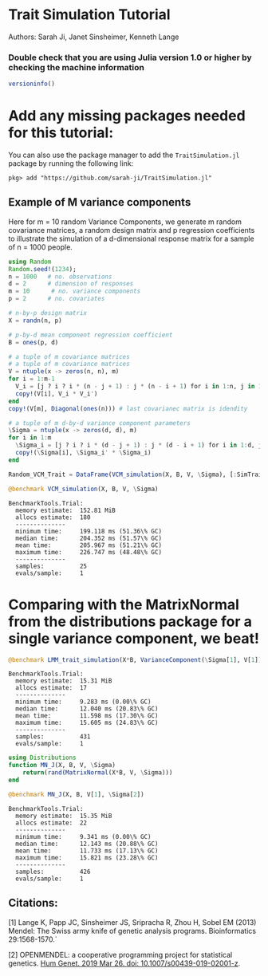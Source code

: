 
# Trait Simulation Tutorial


Authors: Sarah Ji, Janet Sinsheimer, Kenneth Lange

### Double check that you are using Julia version 1.0 or higher by checking the machine information


```julia
versioninfo()
```
# Add any missing packages needed for this tutorial:

You can also use the package manager to add the `TraitSimulation.jl` package by running the following link: 

```{julia}
pkg> add "https://github.com/sarah-ji/TraitSimulation.jl"
```


## Example of M variance components

Here for m = 10 random Variance Components, we generate m random covariance matrices, a random design matrix and p regression coefficients to illustrate the simulation of a d-dimensional response matrix for a sample of n = 1000 people.


```julia
using Random
Random.seed!(1234);
n = 1000   # no. observations
d = 2      # dimension of responses
m = 10      # no. variance components
p = 2      # no. covariates

# n-by-p design matrix
X = randn(n, p)

# p-by-d mean component regression coefficient
B = ones(p, d)  

# a tuple of m covariance matrices
# a tuple of m covariance matrices
V = ntuple(x -> zeros(n, n), m) 
for i = 1:m-1
  V_i = [j ? i ? i * (n - j + 1) : j * (n - i + 1) for i in 1:n, j in 1:n]
  copy!(V[i], V_i * V_i')
end
copy!(V[m], Diagonal(ones(n))) # last covarianec matrix is idendity

# a tuple of m d-by-d variance component parameters
\Sigma = ntuple(x -> zeros(d, d), m) 
for i in 1:m
  \Sigma_i = [j ? i ? i * (d - j + 1) : j * (d - i + 1) for i in 1:d, j in 1:d]
  copy!(\Sigma[i], \Sigma_i' * \Sigma_i)
end

Random_VCM_Trait = DataFrame(VCM_simulation(X, B, V, \Sigma), [:SimTrait1, :SimTrait2])
```

```julia
@benchmark VCM_simulation(X, B, V, \Sigma)
```
    BenchmarkTools.Trial: 
      memory estimate:  152.81 MiB
      allocs estimate:  180
      --------------
      minimum time:     199.118 ms (51.36\% GC)
      median time:      204.352 ms (51.57\% GC)
      mean time:        205.967 ms (51.21\% GC)
      maximum time:     226.747 ms (48.48\% GC)
      --------------
      samples:          25
      evals/sample:     1

# Comparing with the MatrixNormal from the distributions package for a single variance component, we beat! 

```julia
@benchmark LMM_trait_simulation(X*B, VarianceComponent(\Sigma[1], V[1]))
```
    BenchmarkTools.Trial: 
      memory estimate:  15.31 MiB
      allocs estimate:  17
      --------------
      minimum time:     9.283 ms (0.00\% GC)
      median time:      12.040 ms (20.83\% GC)
      mean time:        11.598 ms (17.30\% GC)
      maximum time:     15.605 ms (24.83\% GC)
      --------------
      samples:          431
      evals/sample:     1

```julia
using Distributions
function MN_J(X, B, V, \Sigma)
    return(rand(MatrixNormal(X*B, V, \Sigma)))
end

@benchmark MN_J(X, B, V[1], \Sigma[2])
```

    BenchmarkTools.Trial: 
      memory estimate:  15.35 MiB
      allocs estimate:  22
      --------------
      minimum time:     9.341 ms (0.00\% GC)
      median time:      12.143 ms (20.88\% GC)
      mean time:        11.733 ms (17.13\% GC)
      maximum time:     15.821 ms (23.28\% GC)
      --------------
      samples:          426
      evals/sample:     1



## Citations: 

[1] Lange K, Papp JC, Sinsheimer JS, Sripracha R, Zhou H, Sobel EM (2013) Mendel: The Swiss army knife of genetic analysis programs. Bioinformatics 29:1568-1570.`


[2] OPENMENDEL: a cooperative programming project for statistical genetics.
[Hum Genet. 2019 Mar 26. doi: 10.1007/s00439-019-02001-z](https://www.ncbi.nlm.nih.gov/pubmed/?term=OPENMENDEL).

